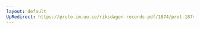 ```yaml
---
layout: default
UpRedirect: https://pruto.im.uu.se/riksdagen-records-pdf/1874/prot-1874--ak--131.pdf
---
```

